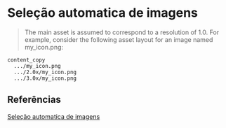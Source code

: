 # Seleção automatica de imagens

> The main asset is assumed to correspond to a resolution of 1.0. For example, consider the following asset layout for an image named my_icon.png:

```
content_copy
  .../my_icon.png
  .../2.0x/my_icon.png
  .../3.0x/my_icon.png
```

## Referências

[Seleção automatica de imagens](https://flutter.dev/docs/development/ui/assets-and-images#declaring-resolution-aware-image-assets)



